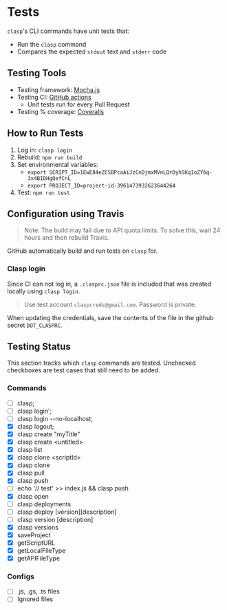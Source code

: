 # Tests

`clasp`'s CLI commands have unit tests that:

- Run the `clasp` command
- Compares the expected `stdout` text and `stderr` code

## Testing Tools

- Testing framework: [Mocha.js](https://mochajs.org/)
- Testing CI: [GitHub actions](https://docs.github.com/en/actions)
  - Unit tests run for every Pull Request
- Testing % coverage: [Coveralls](https://coveralls.io/github/google/clasp?branch=master)

## How to Run Tests

1. Log in: `clasp login`
1. Rebuild: `npm run build`
1. Set environmental variables:
   - `export SCRIPT_ID=1EwE84eZCSBPcaAiJzCnDjmxMVnLQrDyhSKq1oZY6q-3x4BIDHgQefCnL`
   - `export PROJECT_ID=project-id-3961473932623644264`
1. Test: `npm run test`

## Configuration using Travis

> Note: The build may fail due to API quota limits. To solve this, wait 24 hours and then rebuild Travis.

GitHub automatically build and run tests on `clasp` for.

### Clasp login

Since CI can not log in, a `.clasprc.json` file is included that was created locally using `clasp login`.

> Use test account `claspcreds@gmail.com`. Password is private.

When updating the credentials, save the contents of the file in the github secret `DOT_CLASPRC`.

## Testing Status

This section tracks which `clasp` commands are tested. Unchecked checkboxes are test cases that still need to be added.

### Commands

- [ ] clasp;
- [ ] clasp login';
- [ ] clasp login --no-localhost;
- [x] clasp logout;
- [x] clasp create "myTitle"
- [x] clasp create \<untitled\>
- [x] clasp list
- [x] clasp clone \<scriptId\>
- [x] clasp clone
- [x] clasp pull
- [x] clasp push
- [ ] echo '// test' >> index.js && clasp push
- [x] clasp open
- [ ] clasp deployments
- [ ] clasp deploy [version][description]
- [ ] clasp version [description]
- [x] clasp versions
- [x] saveProject
- [x] getScriptURL
- [x] getLocalFileType
- [x] getAPIFileType

### Configs

- [ ] .js, .gs, .ts files
- [ ] Ignored files
